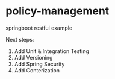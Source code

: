# policy-management
springboot restful example

Next steps:

1. Add Unit & Integration Testing
2. Add Versioning
3. Add Spring Security
4. Add Conterization

